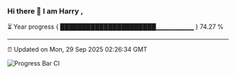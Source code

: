 ### Hi there 👋 I am Harry , 

⏳ Year progress { ██████████████████████▁▁▁▁▁▁▁▁ } 74.27 %

---

⏰ Updated on Mon, 29 Sep 2025 02:26:34 GMT

![Progress Bar CI](https://github.com/duykhang68/duykhang68/workflows/Progress%20Bar%20CI/badge.svg)
